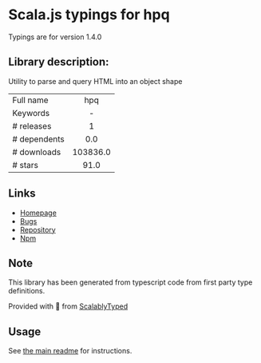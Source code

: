 
# Scala.js typings for hpq

Typings are for version 1.4.0

## Library description:
Utility to parse and query HTML into an object shape

|                    |                 |
| ------------------ | :-------------: |
| Full name          | hpq |
| Keywords           | - |
| # releases         | 1 |
| # dependents       | 0.0 |
| # downloads        | 103836.0 |
| # stars            | 91.0 |

## Links
- [Homepage](https://github.com/aduth/hpq)
- [Bugs](https://github.com/aduth/hpq/issues)
- [Repository](https://github.com/aduth/hpq)
- [Npm](https://www.npmjs.com/package/hpq)
    


## Note
This library has been generated from typescript code from first party type definitions.

Provided with :purple_heart: from [ScalablyTyped](https://github.com/oyvindberg/ScalablyTyped)

## Usage
See [the main readme](../../readme.md) for instructions.


